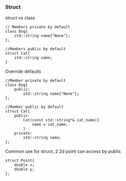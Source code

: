 ### Struct

struct vs class

	// Members private by default
	class Dog{
		std::string name{"None"};
	};

	//Members public by default
	struct Cat{
		std::string name;
	}

Override defaults

	//Member private by default
	class Dog{
		public:
			std::string name{"None"};
	};

	//Member public by default
	struct Cat{
		public:
			Cat(const std::string*& cat_name){
				name = cat_name;
			}
		private:
			std::string name;
	};

Common use for struct, 2 2d point can access by publis

	struct Point{
		double x;
		double y;
	};